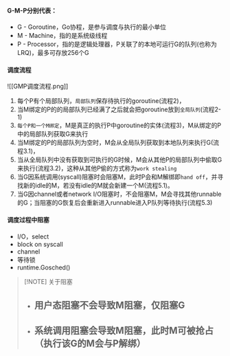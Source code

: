 #### G-M-P分别代表：

- G - Goroutine，Go协程，是参与调度与执行的最小单位
- M - Machine，指的是系统级线程
- P - Processor，指的是逻辑处理器，P关联了的本地可运行G的队列(也称为LRQ)，最多可存放256个G

#### 调度流程

![[GMP调度流程.png]]

1. 每个P有个局部队列，`局部队列`保存待执行的goroutine(流程2)，
2. 当M绑定的P的的局部队列已经满了之后就会把goroutine放到`全局队列`(流程2-1)
3. `每个P和一个M绑定`，M是真正的执行P中goroutine的实体(流程3)，M从绑定的P中的局部队列获取G来执行
4. 当M绑定的P的局部队列为空时，M会从全局队列获取到本地队列来执行G(流程3.1)，
5. 当从全局队列中没有获取到可执行的G时候，M会从其他P的局部队列中偷取G来执行(流程3.2)，这种从其他P偷的方式称为`work stealing`
6. 当G因系统调用(syscall)阻塞时会阻塞M，此时P会和M解绑即`hand off`，并寻找新的idle的M，若没有idle的M就会新建一个M(流程5.1)。
7. 当G因channel或者network I/O阻塞时，不会阻塞M，M会寻找其他runnable的G；当阻塞的G恢复后会重新进入runnable进入P队列等待执行(流程5.3)

#### 调度过程中阻塞

- I/O，select
- block on syscall
- channel
- 等待锁
- runtime.Gosched()


> [!NOTE] 关于阻塞
> - 用户态阻塞不会导致M阻塞，仅阻塞G
> 	- 
> - 系统调用阻塞会导致M阻塞，此时M可被抢占（执行该G的M会与P解绑）
> 	- 
